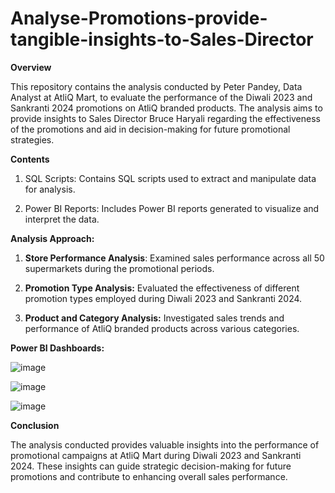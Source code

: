 # Analyse-Promotions-provide-tangible-insights-to-Sales-Director

**Overview**


This repository contains the analysis conducted by Peter Pandey, Data Analyst at AtliQ Mart, to evaluate the performance of the Diwali 2023 and Sankranti 2024 promotions on AtliQ branded products. The analysis aims to provide insights to Sales Director Bruce Haryali regarding the effectiveness of the promotions and aid in decision-making for future promotional strategies.

**Contents**


1. SQL Scripts: Contains SQL scripts used to extract and manipulate data for analysis.


2. Power BI Reports: Includes Power BI reports generated to visualize and interpret the data.

**Analysis Approach:**


1. **Store Performance Analysis**: Examined sales performance across all 50 supermarkets during the promotional periods.


2. **Promotion Type Analysis:** Evaluated the effectiveness of different promotion types employed during Diwali 2023 and Sankranti 2024.


3. **Product and Category Analysis:** Investigated sales trends and performance of AtliQ branded products across various categories.


**Power BI Dashboards:**


![image](https://github.com/sprashant19/Analyse-Promotions-provide-tangible-insights-to-Sales-Director/assets/95329476/9d710cb2-754f-4e72-871e-8128430e637d)


![image](https://github.com/sprashant19/Analyse-Promotions-provide-tangible-insights-to-Sales-Director/assets/95329476/716b5ce8-520a-48eb-92e0-e5df08cf6c05)


![image](https://github.com/sprashant19/Analyse-Promotions-provide-tangible-insights-to-Sales-Director/assets/95329476/cec2e6de-1929-4657-8f1c-b0dcb6524fe8)



**Conclusion**


The analysis conducted provides valuable insights into the performance of promotional campaigns at AtliQ Mart during Diwali 2023 and Sankranti 2024. These insights can guide strategic decision-making for future promotions and contribute to enhancing overall sales performance.
